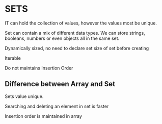 <h1>SETS</h1>
IT can hold the collection of values, however the values most be unique.

Set can contain a mix of different data types. We can store strings, booleans, numbers or even objects all in the same set.

Dynamically sized, no need to declare set size of set before creating

Iterable

Do not maintains Insertion Order

<h2>Difference between Array and Set</h2>
Sets value unique.

Searching and deleting an element in set is faster

Insertion order is maintained in array
